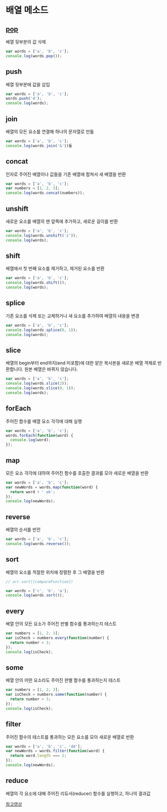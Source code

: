 # 배열 메소드

## [pop](https://developer.mozilla.org/ko/docs/Web/JavaScript/Reference/Global_Objects/Array/pop)

배열 뒷부분의 값 삭제

```js
var words = ['a', 'b', 'c'];
console.log(words.pop());
```

## push

배열 뒷부분에 값을 삽입

```js
var words = ['a', 'b', 'c'];
words.push('d');
console.log(words);
```

## join

배열의 모든 요소를 연결해 하나의 문자열로 만듦

```js
var words = ['a', 'b', 'c'];
console.log(words.join('&'))듦
```

## concat

인자로 주어진 배열이나 값들을 기존 배열에 합쳐서 새 배열을 반환

```js
var words = ['a', 'b', 'c'];
var numbers = [1, 2, 3];
console.log(words.concat(numbers));
```

## unshift

새로운 요소를 배열의 맨 앞쪽에 추가하고, 새로운 길이를 반환

```js
var words = ['a', 'b', 'c'];
console.log(words.unshift('z'));
console.log(words);
```

## shift

배열에서 첫 번째 요소를 제거하고, 제거된 요소를 반환

```js
var words = ['a', 'b', 'c'];
console.log(words.shift());
console.log(words);
```

## splice

기존 요소를 삭제 또는 교체하거나 새 요소를 추가하여 배열의 내용을 변경

```js
var words = ['a', 'b', 'c'];
console.log(words.splice(0, 1));
console.log(words);
```

## slice

배열의 begin부터 end까지(end 미포함)에 대한 얕은 복사본을 새로운 배열 객체로 반환합니다. 원본 배열은 바뀌지 않습니다.

```js
var words = ['a', 'b', 'c'];
console.log(words.slice(2));
console.log(words.slice(0, 1));
console.log(words);
```

## forEach

주어진 함수를 배열 요소 각각에 대해 실행

```js
var words = ['a', 'b', 'c'];
words.forEach(function(word) {
  console.log(word);
});
```

## map

모든 요소 각각에 대하여 주어진 함수를 호출한 결과를 모아 새로운 배열을 반환

```js
var words = ['a', 'b', 'c'];
var newWords = words.map(function(word) {
  return word + ' ok';
});
console.log(newWords);
```

## reverse

배열의 순서를 반전

```js
var words = ['a', 'b', 'c'];
console.log(words.reverse());
```

## sort

배열의 요소를 적절한 위치에 정렬한 후 그 배열을 반환

```js
// arr.sort([compareFunction])

var words = ['c', 'b', 'a'];
console.log(words.sort());
```

## every

배열 안의 모든 요소가 주어진 판별 함수를 통과하는지 테스트

```js
var numbers = [1, 2, 3];
var isCheck = numbers.every(function(number) {
  return number < 3;
});
console.log(isCheck);
```

## some

배열 안의 어떤 요소라도 주어진 판별 함수를 통과하는지 테스트

```js
var numbers = [1, 2, 3];
var isCheck = numbers.some(function(number) {
  return number < 3;
});
console.log(isCheck);
```

## filter

주어진 함수의 테스트를 통과하는 모든 요소를 모아 새로운 배열로 반환

```js
var words = ['a', 'b', 'c', 'dd'];
var newWords = words.filter(function(word) {
  return word.length === 2;
});
console.log(newWords);
```

## reduce

배열의 각 요소에 대해 주어진 리듀서(reducer) 함수를 실행하고, 하나의 결과값

[참고영상](https://www.youtube.com/watch?v=8te83LNpSUE)
